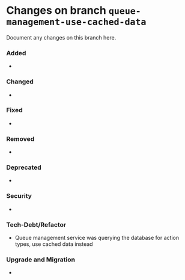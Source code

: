 # Changes on branch `queue-management-use-cached-data`
Document any changes on this branch here.
### Added
- 

### Changed
- 

### Fixed
- 

### Removed
- 

### Deprecated
- 

### Security
- 

### Tech-Debt/Refactor
- Queue management service was querying the database for action types, use cached data instead 

### Upgrade and Migration
- 

